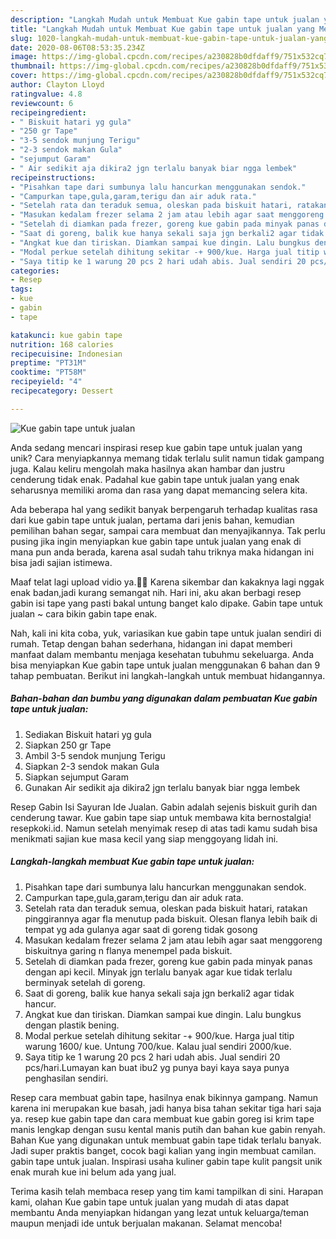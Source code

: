 ```yaml
---
description: "Langkah Mudah untuk Membuat Kue gabin tape untuk jualan yang Menggugah Selera"
title: "Langkah Mudah untuk Membuat Kue gabin tape untuk jualan yang Menggugah Selera"
slug: 1020-langkah-mudah-untuk-membuat-kue-gabin-tape-untuk-jualan-yang-menggugah-selera
date: 2020-08-06T08:53:35.234Z
image: https://img-global.cpcdn.com/recipes/a230828b0dfdaff9/751x532cq70/kue-gabin-tape-untuk-jualan-foto-resep-utama.jpg
thumbnail: https://img-global.cpcdn.com/recipes/a230828b0dfdaff9/751x532cq70/kue-gabin-tape-untuk-jualan-foto-resep-utama.jpg
cover: https://img-global.cpcdn.com/recipes/a230828b0dfdaff9/751x532cq70/kue-gabin-tape-untuk-jualan-foto-resep-utama.jpg
author: Clayton Lloyd
ratingvalue: 4.8
reviewcount: 6
recipeingredient:
- " Biskuit hatari yg gula"
- "250 gr Tape"
- "3-5 sendok munjung Terigu"
- "2-3 sendok makan Gula"
- "sejumput Garam"
- " Air sedikit aja dikira2 jgn terlalu banyak biar ngga lembek"
recipeinstructions:
- "Pisahkan tape dari sumbunya lalu hancurkan menggunakan sendok."
- "Campurkan tape,gula,garam,terigu dan air aduk rata."
- "Setelah rata dan teraduk semua, oleskan pada biskuit hatari, ratakan pinggirannya agar fla menutup pada biskuit. Olesan flanya lebih baik di tempat yg ada gulanya agar saat di goreng tidak gosong"
- "Masukan kedalam frezer selama 2 jam atau lebih agar saat menggoreng biskuitnya garing n flanya menempel pada biskuit."
- "Setelah di diamkan pada frezer, goreng kue gabin pada minyak panas dengan api kecil. Minyak jgn terlalu banyak agar kue tidak terlalu berminyak setelah di goreng."
- "Saat di goreng, balik kue hanya sekali saja jgn berkali2 agar tidak hancur."
- "Angkat kue dan tiriskan. Diamkan sampai kue dingin. Lalu bungkus dengan plastik bening."
- "Modal perkue setelah dihitung sekitar -+ 900/kue. Harga jual titip warung 1600/ kue. Untung 700/kue. Kalau jual sendiri 2000/kue."
- "Saya titip ke 1 warung 20 pcs 2 hari udah abis. Jual sendiri 20 pcs/hari.Lumayan kan buat ibu2 yg punya bayi kaya saya punya penghasilan sendiri."
categories:
- Resep
tags:
- kue
- gabin
- tape

katakunci: kue gabin tape 
nutrition: 168 calories
recipecuisine: Indonesian
preptime: "PT31M"
cooktime: "PT58M"
recipeyield: "4"
recipecategory: Dessert

---
```



![Kue gabin tape untuk jualan](https://img-global.cpcdn.com/recipes/a230828b0dfdaff9/751x532cq70/kue-gabin-tape-untuk-jualan-foto-resep-utama.jpg)

Anda sedang mencari inspirasi resep kue gabin tape untuk jualan yang unik? Cara menyiapkannya memang tidak terlalu sulit namun tidak gampang juga. Kalau keliru mengolah maka hasilnya akan hambar dan justru cenderung tidak enak. Padahal kue gabin tape untuk jualan yang enak seharusnya memiliki aroma dan rasa yang dapat memancing selera kita.

Ada beberapa hal yang sedikit banyak berpengaruh terhadap kualitas rasa dari kue gabin tape untuk jualan, pertama dari jenis bahan, kemudian pemilihan bahan segar, sampai cara membuat dan menyajikannya. Tak perlu pusing jika ingin menyiapkan kue gabin tape untuk jualan yang enak di mana pun anda berada, karena asal sudah tahu triknya maka hidangan ini bisa jadi sajian istimewa.

Maaf telat lagi upload vidio ya.🙏🙏 Karena sikembar dan kakaknya lagi nggak enak badan,jadi kurang semangat nih. Hari ini, aku akan berbagi resep gabin isi tape yang pasti bakal untung banget kalo dipake. Gabin tape untuk jualan ~ cara bikin gabin tape enak.


Nah, kali ini kita coba, yuk, variasikan kue gabin tape untuk jualan sendiri di rumah. Tetap dengan bahan sederhana, hidangan ini dapat memberi manfaat dalam membantu menjaga kesehatan tubuhmu sekeluarga. Anda bisa menyiapkan Kue gabin tape untuk jualan menggunakan 6 bahan dan 9 tahap pembuatan. Berikut ini langkah-langkah untuk membuat hidangannya.

<!--inarticleads1-->

##### Bahan-bahan dan bumbu yang digunakan dalam pembuatan Kue gabin tape untuk jualan:

1. Sediakan  Biskuit hatari yg gula
1. Siapkan 250 gr Tape
1. Ambil 3-5 sendok munjung Terigu
1. Siapkan 2-3 sendok makan Gula
1. Siapkan sejumput Garam
1. Gunakan  Air sedikit aja dikira2 jgn terlalu banyak biar ngga lembek


Resep Gabin Isi Sayuran Ide Jualan. Gabin adalah sejenis biskuit gurih dan cenderung tawar. Kue gabin tape siap untuk membawa kita bernostalgia! resepkoki.id. Namun setelah menyimak resep di atas tadi kamu sudah bisa menikmati sajian kue masa kecil yang siap menggoyang lidah ini. 

<!--inarticleads2-->

##### Langkah-langkah membuat Kue gabin tape untuk jualan:

1. Pisahkan tape dari sumbunya lalu hancurkan menggunakan sendok.
1. Campurkan tape,gula,garam,terigu dan air aduk rata.
1. Setelah rata dan teraduk semua, oleskan pada biskuit hatari, ratakan pinggirannya agar fla menutup pada biskuit. Olesan flanya lebih baik di tempat yg ada gulanya agar saat di goreng tidak gosong
1. Masukan kedalam frezer selama 2 jam atau lebih agar saat menggoreng biskuitnya garing n flanya menempel pada biskuit.
1. Setelah di diamkan pada frezer, goreng kue gabin pada minyak panas dengan api kecil. Minyak jgn terlalu banyak agar kue tidak terlalu berminyak setelah di goreng.
1. Saat di goreng, balik kue hanya sekali saja jgn berkali2 agar tidak hancur.
1. Angkat kue dan tiriskan. Diamkan sampai kue dingin. Lalu bungkus dengan plastik bening.
1. Modal perkue setelah dihitung sekitar -+ 900/kue. Harga jual titip warung 1600/ kue. Untung 700/kue. Kalau jual sendiri 2000/kue.
1. Saya titip ke 1 warung 20 pcs 2 hari udah abis. Jual sendiri 20 pcs/hari.Lumayan kan buat ibu2 yg punya bayi kaya saya punya penghasilan sendiri.


Resep cara membuat gabin tape, hasilnya enak bikinnya gampang. Namun karena ini merupakan kue basah, jadi hanya bisa tahan sekitar tiga hari saja ya. resep kue gabin tape dan cara membuat kue gabin goreg isi krim tape manis lengkap dengan susu kental manis putih dan bahan kue gabin renyah. Bahan Kue yang digunakan untuk membuat gabin tape tidak terlalu banyak. Jadi super praktis banget, cocok bagi kalian yang ingin membuat camilan. gabin tape untuk jualan. Inspirasi usaha kuliner gabin tape kulit pangsit unik enak murah kue ini belum ada yang jual. 

Terima kasih telah membaca resep yang tim kami tampilkan di sini. Harapan kami, olahan Kue gabin tape untuk jualan yang mudah di atas dapat membantu Anda menyiapkan hidangan yang lezat untuk keluarga/teman maupun menjadi ide untuk berjualan makanan. Selamat mencoba!
